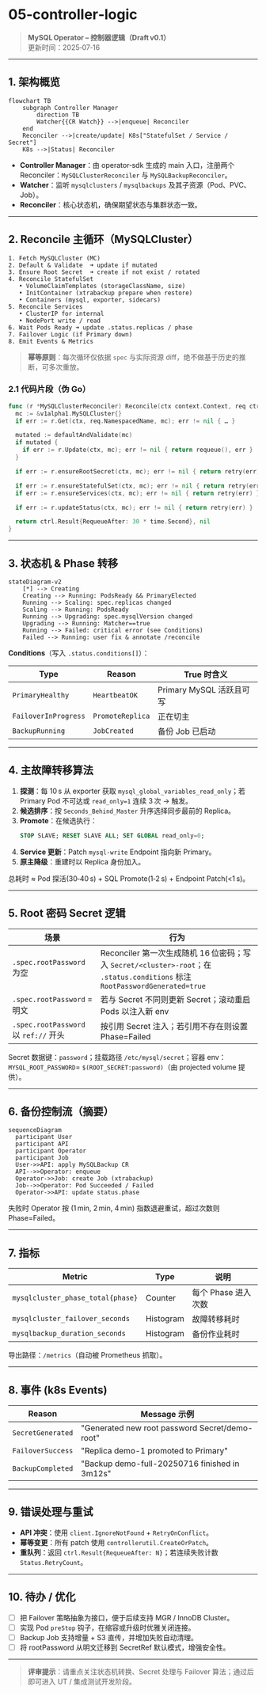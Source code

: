# 05‑controller‑logic

> **MySQL Operator – 控制器逻辑（Draft v0.1）**\
> 更新时间：2025‑07‑16

---

## 1. 架构概览

```mermaid
flowchart TB
    subgraph Controller Manager
        direction TB
        Watcher{{CR Watch}} -->|enqueue| Reconciler
    end
    Reconciler -->|create/update| K8s["StatefulSet / Service / Secret"]
    K8s -->|Status| Reconciler
```

- **Controller Manager**：由 operator‑sdk 生成的 main 入口，注册两个 Reconciler：`MySQLClusterReconciler` 与 `MySQLBackupReconciler`。
- **Watcher**：监听 `mysqlclusters` / `mysqlbackups` 及其子资源（Pod、PVC、Job）。
- **Reconciler**：核心状态机，确保期望状态与集群状态一致。

---

## 2. Reconcile 主循环（MySQLCluster）

```text
1. Fetch MySQLCluster (MC)
2. Default & Validate  ➜ update if mutated
3. Ensure Root Secret  ➜ create if not exist / rotated
4. Reconcile StatefulSet
   • VolumeClaimTemplates (storageClassName, size)
   • InitContainer (xtrabackup prepare when restore)
   • Containers (mysql, exporter, sidecars)
5. Reconcile Services
   • ClusterIP for internal
   • NodePort write / read
6. Wait Pods Ready ➜ update .status.replicas / phase
7. Failover Logic (if Primary down)
8. Emit Events & Metrics
```

> **幂等原则**：每次循环仅依据 `spec` 与实际资源 diff，绝不做基于历史的推断，可多次重放。

### 2.1 代码片段（伪 Go）

```go
func (r *MySQLClusterReconciler) Reconcile(ctx context.Context, req ctrl.Request) (ctrl.Result, error) {
  mc := &v1alpha1.MySQLCluster{}
  if err := r.Get(ctx, req.NamespacedName, mc); err != nil { … }

  mutated := defaultAndValidate(mc)
  if mutated {
    if err := r.Update(ctx, mc); err != nil { return requeue(), err }
  }

  if err := r.ensureRootSecret(ctx, mc); err != nil { return retry(err) }

  if err := r.ensureStatefulSet(ctx, mc); err != nil { return retry(err) }
  if err := r.ensureServices(ctx, mc); err != nil { return retry(err) }

  if err := r.updateStatus(ctx, mc); err != nil { return retry(err) }

  return ctrl.Result{RequeueAfter: 30 * time.Second}, nil
}
```

---

## 3. 状态机 & Phase 转移

```mermaid
stateDiagram-v2
    [*] --> Creating
    Creating --> Running: PodsReady && PrimaryElected
    Running --> Scaling: spec.replicas changed
    Scaling --> Running: PodsReady
    Running --> Upgrading: spec.mysqlVersion changed
    Upgrading --> Running: Matcher==true
    Running --> Failed: critical error (see Conditions)
    Failed --> Running: user fix & annotate /reconcile
```

**Conditions**（写入 `.status.conditions[]`）：

| Type                 | Reason           | True 时含义            |
| -------------------- | ---------------- | ------------------- |
| `PrimaryHealthy`     | `HeartbeatOK`    | Primary MySQL 活跃且可写 |
| `FailoverInProgress` | `PromoteReplica` | 正在切主                |
| `BackupRunning`      | `JobCreated`     | 备份 Job 已启动          |

---

## 4. 主故障转移算法

1. **探测**：每 10 s 从 exporter 获取 `mysql_global_variables_read_only`；若 Primary Pod 不可达或 `read_only=1` 连续 3 次 → 触发。
2. **候选排序**：按 `Seconds_Behind_Master` 升序选择同步最前的 Replica。
3. **Promote**：在候选执行：
   ```sql
   STOP SLAVE; RESET SLAVE ALL; SET GLOBAL read_only=0;
   ```
4. **Service 更新**：Patch `mysql-write` Endpoint 指向新 Primary。
5. **原主降级**：重建时以 Replica 身份加入。

总耗时 ≈ Pod 探活(30‑40 s) + SQL Promote(1‑2 s) + Endpoint Patch(<1 s)。

---

## 5. Root 密码 Secret 逻辑

| 场景                                 | 行为                                                                                                          |
| ---------------------------------- | ----------------------------------------------------------------------------------------------------------- |
| `.spec.rootPassword` 为空            | Reconciler 第一次生成随机 16 位密码；写入 `Secret/<cluster>-root`；在 `.status.conditions` 标注 `RootPasswordGenerated=true` |
| `.spec.rootPassword` = 明文          | 若与 Secret 不同则更新 Secret；滚动重启 Pods 以注入新 env                                                                   |
| `.spec.rootPassword` 以 `ref://` 开头 | 按引用 Secret 注入；若引用不存在则设置 Phase=Failed                                                                        |

Secret 数据键：`password`；挂载路径 `/etc/mysql/secret`；容器 env：`MYSQL_ROOT_PASSWORD`= `$(ROOT_SECRET:password)`（由 projected volume 提供）。

---

## 6. 备份控制流（摘要）

```mermaid
sequenceDiagram
  participant User
  participant API
  participant Operator
  participant Job
  User->>API: apply MySQLBackup CR
  API-->>Operator: enqueue
  Operator->>Job: create Job (xtrabackup)
  Job-->>Operator: Pod Succeeded / Failed
  Operator->>API: update status.phase
```

失败时 Operator 按 (1 min, 2 min, 4 min) 指数退避重试，超过次数则 Phase=Failed。

---

## 7. 指标

| Metric                            | Type      | 说明            |
| --------------------------------- | --------- | ------------- |
| `mysqlcluster_phase_total{phase}` | Counter   | 每个 Phase 进入次数 |
| `mysqlcluster_failover_seconds`   | Histogram | 故障转移耗时        |
| `mysqlbackup_duration_seconds`    | Histogram | 备份作业耗时        |

导出路径：`/metrics`（自动被 Prometheus 抓取）。

---

## 8. 事件 (k8s Events)

| Reason            | Message 示例                                     |
| ----------------- | ---------------------------------------------- |
| `SecretGenerated` | "Generated new root password Secret/demo-root" |
| `FailoverSuccess` | "Replica demo-1 promoted to Primary"           |
| `BackupCompleted` | "Backup demo-full-20250716 finished in 3m12s"  |

---

## 9. 错误处理与重试

- **API 冲突**：使用 `client.IgnoreNotFound` + `RetryOnConflict`。
- **幂等变更**：所有 patch 使用 `controllerutil.CreateOrPatch`。
- **重队列**：返回 `ctrl.Result{RequeueAfter: N}`；若连续失败计数 `Status.RetryCount`。

---

## 10. 待办 / 优化

- [ ] 把 Failover 策略抽象为接口，便于后续支持 MGR / InnoDB Cluster。
- [ ] 实现 Pod `preStop` 钩子，在缩容或升级时优雅关闭连接。
- [ ] Backup Job 支持增量 + S3 直传，并增加失败自动清理。
- [ ] 将 rootPassword 从明文迁移到 SecretRef 默认模式，增强安全性。

---

> **评审提示**：请重点关注状态机转换、Secret 处理与 Failover 算法；通过后即可进入 UT / 集成测试开发阶段。

